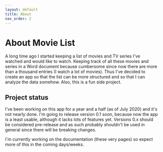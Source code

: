 ```yaml
---
layout: default
title: About
nav_order: 2
---
```


# About Movie List

A long time ago I started keeping a list of movies and TV series I've watched and would like to watch. Keeping track
of all these movies and series in a Word document because cumbersome since now there are more than a thousand entries
(I watch a lot of movies). Thus I've decided to create an app so that the list can be more structured and so that I can
analyze the data somehow. Also, this is a fun side project.

## Project status

I've been working on this app for a year and a half (as of July 2020) and it's not nearly done. I'm going to release
version 0.1 soon, because now the app is a least usable, although it lacks lots of features yet. Versions 0.x should
be considered pre-release and as such probably shouldn't be used in general since there will be breaking changes.

I'm currently working on the documentation (these very pages) so expect more of this in the coming days/weeks.
